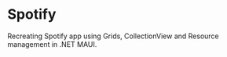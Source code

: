 # Spotify

Recreating Spotify app using Grids, CollectionView and Resource management in .NET MAUI.
